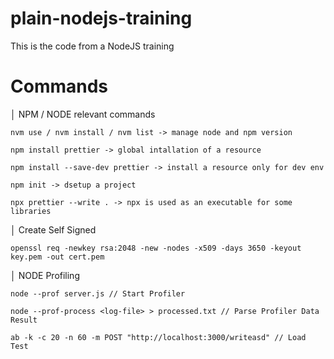 # plain-nodejs-training
This is the code from a NodeJS training


# Commands


│ NPM / NODE relevant commands
```
nvm use / nvm install / nvm list -> manage node and npm version

npm install prettier -> global intallation of a resource

npm install --save-dev prettier -> install a resource only for dev env

npm init -> dsetup a project

npx prettier --write . -> npx is used as an executable for some libraries
```
│ Create Self Signed
```
openssl req -newkey rsa:2048 -new -nodes -x509 -days 3650 -keyout key.pem -out cert.pem
```
│ NODE Profiling
```
node --prof server.js // Start Profiler

node --prof-process <log-file> > processed.txt // Parse Profiler Data Result

ab -k -c 20 -n 60 -m POST "http://localhost:3000/writeasd" // Load Test
```
